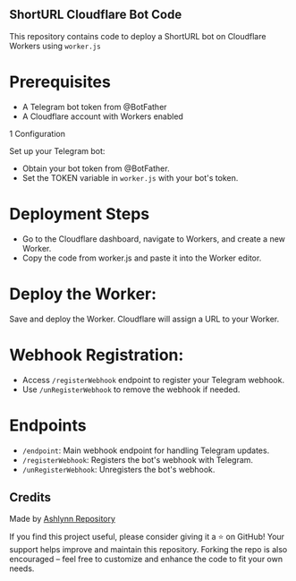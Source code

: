 ## ShortURL Cloudflare Bot Code

This repository contains code to deploy a ShortURL bot on Cloudflare Workers using `worker.js`

# Prerequisites
- A Telegram bot token from @BotFather
- A Cloudflare account with Workers enabled

1 Configuration

Set up your Telegram bot:
- Obtain your bot token from @BotFather.
- Set the TOKEN variable in `worker.js` with your bot's token.

# Deployment Steps

- Go to the Cloudflare dashboard, navigate to Workers, and create a new Worker.
- Copy the code from worker.js and paste it into the Worker editor.

# Deploy the Worker:

 Save and deploy the Worker. Cloudflare will assign a URL to your Worker.

# Webhook Registration:

 - Access `/registerWebhook` endpoint to register your Telegram webhook.
 - Use `/unRegisterWebhook` to remove the webhook if needed.

# Endpoints

- `/endpoint`: Main webhook endpoint for handling Telegram updates.
- `/registerWebhook`: Registers the bot's webhook with Telegram.
- `/unRegisterWebhook`: Unregisters the bot's webhook.

## Credits
Made by [Ashlynn Repository](https://t.me/Ashlynn_Repository)

If you find this project useful, please consider giving it a ⭐ on GitHub! Your support helps improve and maintain this repository. Forking the repo is also encouraged – feel free to customize and enhance the code to fit your own needs.

